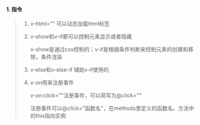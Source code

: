 #### 1. 指令

> 1. v-html="" 可以动态加载html标签
>
> 2. v-show和v-if都可以控制元素显示或者隐藏
>
>    v-show是通过css控制的；v-if是根据条件判断来控制元素的创建和移除，条件渲染
>
> 3. v-else和v-else-if 辅助v-if使用的
>
> 4. v-on用来注册事件
>
>    v-on:click=""注册事件，可以简写为@click=""
>
>    注册事件可以@click="函数名"，在methods里定义的函数名。方法中的this指向实例